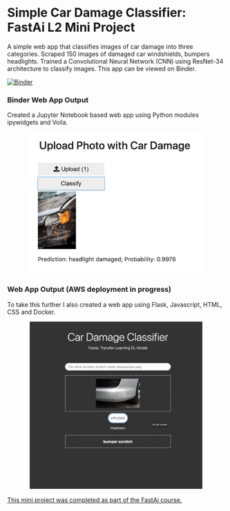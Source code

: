 # Simple Car Damage Classifier: FastAi L2 Mini Project
A simple web app that classifies images of car damage into three categories. Scraped 150 images of damaged car windshields, bumpers headlights. Trained a Convolutional Neural Network (CNN) using ResNet-34 architecture to classify images. This app can be viewed on Binder.

[![Binder](https://mybinder.org/badge_logo.svg)](https://mybinder.org/v2/gh/stuartlee165/car_damage_classifier/main?urlpath=voila%2Frender%2Fnotebook.ipynb)

### Binder Web App Output
Created a Jupyter Notebook based web app using Python modules ipywidgets and Voila.
<p align="center">
  <img src="https://github.com/stuartlee165/car_damage_classifier/blob/main/images/carapp.png" width="400"/>
</p>

### Web App Output (AWS deployment in progress)
To take this further I also created a web app using Flask, Javascript, HTML, CSS and Docker.
<p align="center">
  <img src="https://github.com/stuartlee165/car_damage_classifier/blob/main/images/app_screenshot.jpg" width="400"/>
</p>

<a href="https://course.fast.ai/" target="_blank"> This mini project was completed as part of the FastAi course.</a>
